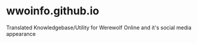 # wwoinfo.github.io
Translated Knowledgebase/Utility for Werewolf Online and it's social media appearance
